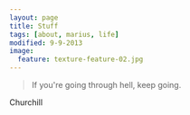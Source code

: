 ```yaml
---
layout: page
title: Stuff
tags: [about, marius, life]
modified: 9-9-2013
image:
  feature: texture-feature-02.jpg
---
```


> If you're going through hell, keep going.

Churchill
